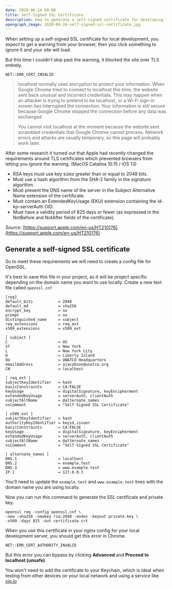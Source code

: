 ```yaml
---
date: 2020-06-24 00:00
title: Self-Signed SSL Certificate
description: How to generate a self-signed certificate for developing locally.
opengraph_image: 2020-06-24-self-signed-ssl-certificate.jpg
---
```


When setting up a self-signed SSL certificate for local development, you expect to get a warning from your browser, then you click something to ignore it and your site will load.

But this time I couldn't skip past the warning, it blocked the site over TLS entirely.

```
NET::ERR_CERT_INVALID
```

> localhost normally uses encryption to protect your information. When Google Chrome tried to connect to localhost this time, the website sent back unusual and incorrect credentials. This may happen when an attacker is trying to pretend to be localhost, or a Wi-Fi sign-in screen has interrupted the connection. Your information is still secure because Google Chrome stopped the connection before any data was exchanged.
>
> You cannot visit localhost at the moment because the website sent scrambled credentials that Google Chrome cannot process. Network errors and attacks are usually temporary, so this page will probably work later.


After some research it turned out that Apple had recently changed the requirements around TLS certificates which prevented browsers from letting you ignore the warning. (MacOS Catalina 10.15 / iOS 13)

- RSA keys must use key sizes greater than or equal to 2048 bits.
- Must use a hash algorithm from the SHA-2 family in the signature algorithm.
- Must present the DNS name of the server in the Subject Alternative Name extension of the certificate.
- Must contain an ExtendedKeyUsage (EKU) extension containing the id-kp-serverAuth OID.
- Must have a validity period of 825 days or fewer (as expressed in the NotBefore and NotAfter fields of the certificate).

_Source:_ [https://support.apple.com/en-us/HT210176](https://support.apple.com/en-us/HT210176)


## Generate a self-signed SSL certificate

So to meet these requirements we will need to create a config file for OpenSSL.

It's best to save this file in your project, as it will be project specific depending on the domain name you want to use locally. Create a new text file called `openssl.cnf`

```
[req]
default_bits           = 2048
default_md             = sha256
encrypt_key            = no
prompt                 = no
distinguished_name     = subject
req_extensions         = req_ext
x509_extensions        = x509_ext

[ subject ]
C                      = US
ST                     = New York
L                      = New York City
O                      = Liberty Island
OU                     = UNATCO Headquarters
emailAddress           = ajacobson@unatco.org
CN                     = localhost

[ req_ext ]
subjectKeyIdentifier   = hash
basicConstraints       = CA:FALSE
keyUsage               = digitalSignature, keyEncipherment
extendedKeyUsage       = serverAuth, clientAuth
subjectAltName         = @alternate_names
nsComment              = "Self-Signed SSL Certificate"

[ x509_ext ]
subjectKeyIdentifier   = hash
authorityKeyIdentifier = keyid,issuer
basicConstraints       = CA:FALSE
keyUsage               = digitalSignature, keyEncipherment
extendedKeyUsage       = serverAuth, clientAuth
subjectAltName         = @alternate_names
nsComment              = "Self-Signed SSL Certificate"

[ alternate_names ]
DNS.1                  = localhost
DNS.2                  = example.test
DNS.3                  = www.example.test
IP.1                   = 127.0.0.1
```

You'll need to update the `example.test` and `www.example.test` lines with the domain name you are using locally.

Now you can run this command to generate the SSL certificate and private key.

```
openssl req -config openssl.cnf \
-new -sha256 -newkey rsa:2048 -nodes -keyout private.key \
-x509 -days 825 -out certificate.crt
```

When you use this certificate in your nginx config for your local development server, you should get this error in Chrome.

```
NET::ERR_CERT_AUTHORITY_INVALID
```

But this error you can bypass by clicking **Advanced** and **Proceed to localhost (unsafe)**.

You won't need to add the certificate to your Keychain, which is ideal when testing from other devices on your local network and using a service like [xip.io](http://xip.io/)
